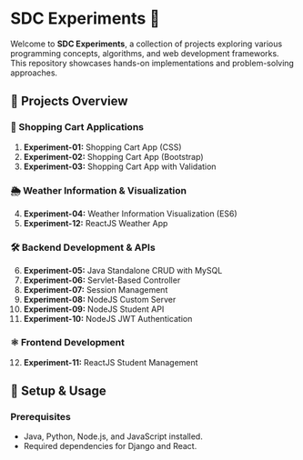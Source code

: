  
# SDC Experiments 🚀

Welcome to **SDC Experiments**, a collection of projects exploring various programming concepts, algorithms, and web development frameworks. This repository showcases hands-on implementations and problem-solving approaches.

## 📌 Projects Overview

### 🛒 Shopping Cart Applications
1. **Experiment-01:** Shopping Cart App (CSS)
2. **Experiment-02:** Shopping Cart App (Bootstrap)
3. **Experiment-03:** Shopping Cart App with Validation

### 🌦️ Weather Information & Visualization
4. **Experiment-04:** Weather Information Visualization (ES6)
5. **Experiment-12:** ReactJS Weather App

### 🛠️ Backend Development & APIs
6. **Experiment-05:** Java Standalone CRUD with MySQL
7. **Experiment-06:** Servlet-Based Controller
8. **Experiment-07:** Session Management
9. **Experiment-08:** NodeJS Custom Server
10. **Experiment-09:** NodeJS Student API
11. **Experiment-10:** NodeJS JWT Authentication

### ⚛️ Frontend Development
12. **Experiment-11:** ReactJS Student Management

## 🔧 Setup & Usage

### Prerequisites
- Java, Python, Node.js, and JavaScript installed.
- Required dependencies for Django and React.

